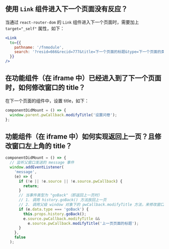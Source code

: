 ## 使用 `Link` 组件进入下一个页面没有反应？

当通过 `react-router-dom` 的 `Link` 组件进入下一个页面时，需要加上 `target="_self"` 属性，如下：

```jsx
<Link
  to={{
    pathname: '/fnmodule',
    search: '?resid=666&recid=777&title=下一个页面的标题&type=下一个页面的类型'
  }}
/>
```

## 在功能组件（在 iframe 中）已经进入到了下一个页面时，如何修改窗口的 title？

在下一个页面的组件中，设置 title，如下：

```jsx
componentDidMount = () => {
  window.parent.pwCallback.modifyTitle('设置问卷');
};
```

## 功能组件（在 iframe 中）如何实现返回上一页？且修改窗口左上角的 title？

```javascript
componentDidMount = () => {
  // 监听父窗口发送的 message 事件
  window.addEventListener(
    'message',
    (e) => {
      if (!e || !e.source || !e.source.pwCallback) {
        return;
      }
      // 当事件类型为 "goBack"（即返回上一页时）
      // 1. 调用 history.goBack() 方法放回上一页
      // 2. 调用父级 window 对象下的 pwCallback.modifyTitle 方法，来修改窗口左上角的标题，其内容为上一页页面的标题
      if (e.data.type === 'goBack') {
        this.props.history.goBack();
        e.source.pwCallback.modifyTitle &&
          e.source.pwCallback.modifyTitle('上一页页面的标题');
      }
    },
    false
  );
```
